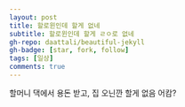 ```yaml
---
layout: post
title: 할로윈인데 할게 없네
subtitle: 할로윈인데 할게 ㄹㅇ로 없네
gh-repo: daattali/beautiful-jekyll
gh-badge: [star, fork, follow]
tags: [일상]
comments: true
---
```


할머니 댁에서 용돈 받고, 집 오닌깐 할게 없음 어캄?